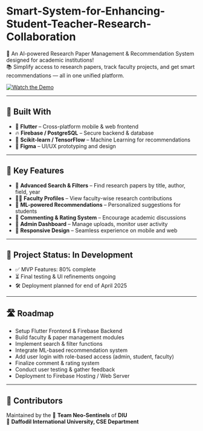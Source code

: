 # Smart-System-for-Enhancing-Student-Teacher-Research-Collaboration

🚀 An AI-powered Research Paper Management & Recommendation System designed for academic institutions!  
📚 Simplify access to research papers, track faculty projects, and get smart recommendations — all in one unified platform.

[![Watch the Demo](https://img.shields.io/badge/Watch-Demo-blue)](https://github.com/user-attachments/assets/0fa4eebc-ca5a-406a-b96a-39e2dd3d9839)

---

## 🔧 Built With
- 💙 **Flutter** – Cross-platform mobile & web frontend  
- 🔥 **Firebase / PostgreSQL** – Secure backend & database  
- 🧠 **Scikit-learn / TensorFlow** – Machine Learning for recommendations  
- 🎨 **Figma** – UI/UX prototyping and design  

---

## 🧩 Key Features
- 🔎 **Advanced Search & Filters** – Find research papers by title, author, field, year  
- 👨‍🏫 **Faculty Profiles** – View faculty-wise research contributions  
- 🤖 **ML-powered Recommendations** – Personalized suggestions for students  
- 💬 **Commenting & Rating System** – Encourage academic discussions  
- 🧾 **Admin Dashboard** – Manage uploads, monitor user activity  
- 📱 **Responsive Design** – Seamless experience on mobile and web  

---

## 🚧 Project Status: In Development
- ✅ MVP Features: 80% complete  
- ⏳ Final testing & UI refinements ongoing  
- 🛠️ Deployment planned for end of April 2025  

---

## 🛣️ Roadmap
- Setup Flutter Frontend & Firebase Backend  
- Build faculty & paper management modules  
- Implement search & filter functions  
- Integrate ML-based recommendation system  
- Add user login with role-based access (admin, student, faculty)  
- Finalize comment & rating system  
- Conduct user testing & gather feedback  
- Deployment to Firebase Hosting / Web Server  

---

## 🤝 Contributors
Maintained by the 🧠 **Team Neo-Sentinels** of **DIU**  
📍 **Daffodil International University, CSE Department**

